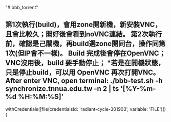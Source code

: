 "# bbb_torrent" 

第1次執行(build)，會用zone開新機，新安裝VNC，且會比較久；開好後會看到noVNC連結。
第2次執行前，確認是己關機，再build選zone開同台，操作同第1次(但IP會不一樣)。
Build 完成後會停在OpenVNC；VNC沒用後，build 要手動停止；
*若是在開機狀態，只是停止build，可以用 OpenVNC 再次打開VNC。
After enter VNC, open terminal:
./bbb-test.sh -h synchronize.tnnua.edu.tw -n 2 | ts '[%Y-%m-%d %H:%M:%S]'
----------------
withCredentials([file(credentialsId: 'radiant-cycle-301903', variable: 'FILE')]) {